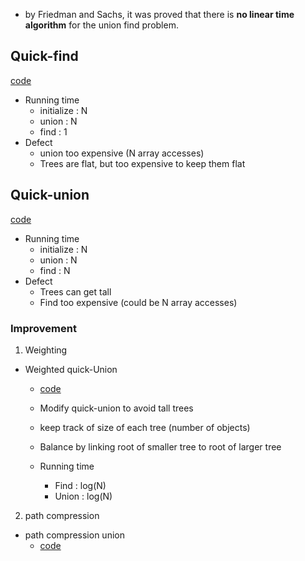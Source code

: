 
- by Friedman and Sachs, it was proved that there is **no linear time algorithm** for the union find problem.


## Quick-find 
[code](https://github.com/JungminKo/AlgorithmStudy/blob/master/AlgorithmLecture/Algorithms/1_Union-Find/QuickFind.py)
- Running time
    - initialize : N
    - union : N 
    - find : 1
- Defect
    - union too expensive (N array accesses)
    - Trees are flat, but too expensive to keep them flat

## Quick-union
[code](https://github.com/JungminKo/AlgorithmStudy/blob/master/AlgorithmLecture/Algorithms/1_Union-Find/QuickUnion.py)
- Running time
    - initialize : N
    - union : N 
    - find : N
- Defect
    - Trees can get tall
    - Find too expensive (could be N array accesses)

### Improvement 
1. Weighting
- Weighted quick-Union
    - [code](https://github.com/JungminKo/AlgorithmStudy/blob/master/AlgorithmLecture/Algorithms/1_Union-Find/WeightedQuickUnion.py)
    - Modify quick-union to avoid tall trees
    - keep track of size of each tree (number of objects)
    - Balance by linking root of smaller tree to root of larger tree

    - Running time
        - Find : log(N)
        - Union : log(N)

2. path compression
- path compression union
    - [code](https://github.com/JungminKo/AlgorithmStudy/blob/master/AlgorithmLecture/Algorithms/1_Union-Find/PathCompressionQuickUnion.py)  
